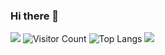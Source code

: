 ### Hi there 👋

<!--
**HeyChuYun/HeyChuYun** is a ✨ _special_ ✨ repository because its `README.md` (this file) appears on your GitHub profile.

Here are some ideas to get you started:

- 🔭 I’m currently working on ...
- 🌱 I’m currently learning ...
- 👯 I’m looking to collaborate on ...
- 🤔 I’m looking for help with ...
- 💬 Ask me about ...
- 📫 How to reach me: ...
- 😄 Pronouns: ...
- ⚡ Fun fact: ...
-->


![](https://github-profile-trophy.vercel.app/?username=HeyChuYun&rank=S)
![Visitor Count](https://profile-counter.glitch.me/HeyChuYun/count.svg)
![Top Langs](https://github-readme-stats.vercel.app/api/top-langs/?username=HeyChuYun&layout=compact&theme=tokyonight)
![](https://github-readme-activity-graph.cyclic.app/graph?username=HeyChuYun&theme=dracula)
